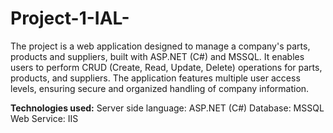 # Project-1-IAL-
The project is a web application designed to manage a company's parts, products and suppliers, built with ASP.NET (C#) and MSSQL. It enables users to perform CRUD (Create, 
Read, Update, Delete) operations for parts, products, and suppliers. The application features multiple user access levels, ensuring secure and organized handling of company 
information. 

**Technologies used:**
Server side language: ASP.NET (C#) 
Database: MSSQL
Web Service: IIS
